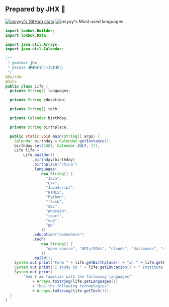 ## Prepared by JHX 📝
[![iosyyy's GitHub stats](https://github-readme-stats.vercel.app/api?username=iosyyy&show_icons=true&count_private=true)](https://github.com/anuraghazra/github-readme-stats)
![iosyyy's Most used languages](https://github-readme-stats.vercel.app/api/top-langs/?username=iosyyy&show_icons=true&layout=compact&hide_border=true&langs_count=15)

```java
import lombok.Builder;
import lombok.Data;

import java.util.Arrays;
import java.util.Calendar;

/**
 * @author jhx
 * @since 🌑🌒🌓🌔🌕🌖🌗🌘🌚🌝
 */
@Builder
@Data
public class Life {
  private String[] languages;

  private String education;

  private String[] tech;

  private Calendar birthday;

  private String birthplace;

  public static void main(String[] args) {
    Calendar birthday = Calendar.getInstance();
    birthday.set(2001, Calendar.JULY, 17);
    Life life =
        Life.builder()
            .birthday(birthday)
            .birthplace("china")
            .languages(
                new String[] {
                  "Java",
                  "C++",
                  "JavaScript",
                  "HTML5",
                  "Python",
                  "flask",
                  "SQL",
                  "Android",
                  "react",
                  "vue",
                  "go"
                })
            .education("somewhere")
            .tech(
                new String[] {
                  "open source", "APIs/SDKs", "clouds", "databases", "spring boot", "spring cloud"
                })
            .build();
    System.out.print("Form " + life.getBirthplace() + "in " + life.getBirthday() + ".");
    System.out.print("I study in " + life.getEducation() + " Institute of technology.");
    System.out.print(
        "And I am familiar with the following languages"
            + Arrays.toString(life.getLanguages())
            + "has the following technologies"
            + Arrays.toString(life.getTech()));
  }
}

```
